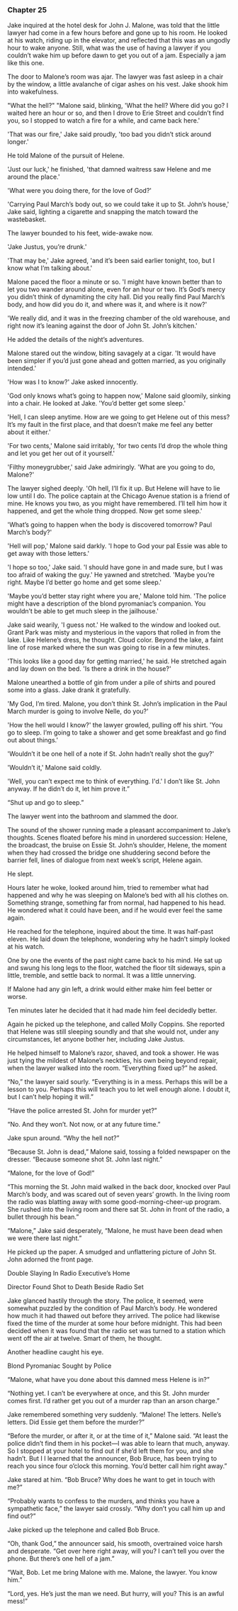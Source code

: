 ### Chapter 25

Jake inquired at the hotel desk for John J. Malone, was told that the little lawyer had come in a few hours before and gone up to his room. He looked at his watch, riding up in the elevator, and reflected that this was an ungodly hour to wake anyone. Still, what was the use of having a lawyer if you couldn’t wake him up before dawn to get you out of a jam. Especially a jam like this one.

The door to Malone’s room was ajar. The lawyer was fast asleep in a chair by the window, a little avalanche of cigar ashes on his vest. Jake shook him into wakefulness.

"What the hell?"
"Malone said, blinking, 'What the hell? Where did you go? I waited here an hour or so, and then I drove to Erie Street and couldn’t find you, so I stopped to watch a fire for a while, and came back here.'

'That was our fire,' Jake said proudly, 'too bad you didn’t stick around longer.'

He told Malone of the pursuit of Helene.

'Just our luck,' he finished, 'that damned waitress saw Helene and me around the place.'

'What were you doing there, for the love of God?'

'Carrying Paul March’s body out, so we could take it up to St. John’s house,' Jake said, lighting a cigarette and snapping the match toward the wastebasket.

The lawyer bounded to his feet, wide-awake now.

'Jake Justus, you’re drunk.'

'That may be,' Jake agreed, 'and it’s been said earlier tonight, too, but I know what I’m talking about.'

Malone paced the floor a minute or so. 'I might have known better than to let you two wander around alone, even for an hour or two. It’s God’s mercy you didn’t think of dynamiting the city hall. Did you really find Paul March’s body, and how did you do it, and where was it, and where is it now?'

'We really did, and it was in the freezing chamber of the old warehouse, and right now it’s leaning against the door of John St. John’s kitchen.'

He added the details of the night’s adventures.

Malone stared out the window, biting savagely at a cigar. 'It would have been simpler if you’d just gone ahead and gotten married, as you originally intended.'

'How was I to know?' Jake asked innocently.

'God only knows what’s going to happen now,' Malone said gloomily, sinking into a chair. He looked at Jake. 'You’d better get some sleep.'

'Hell, I can sleep anytime. How are we going to get Helene out of this mess? It’s my fault in the first place, and that doesn’t make me feel any better about it either.'

'For two cents,' Malone said irritably, 'for two cents I’d drop the whole thing and let you get her out of it yourself.'

'Filthy moneygrubber,' said Jake admiringly. 'What are you going to do, Malone?'

The lawyer sighed deeply. 'Oh hell, I’ll fix it up. But Helene will have to lie low until I do. The police captain at the Chicago Avenue station is a friend of mine. He knows you two, as you might have remembered. I’ll tell him how it happened, and get the whole thing dropped. Now get some sleep.'

'What’s going to happen when the body is discovered tomorrow? Paul March’s body?'

'Hell will pop,' Malone said darkly. 'I hope to God your pal Essie was able to get away with those letters.'

'I hope so too,' Jake said. 'I should have gone in and made sure, but I was too afraid of waking the guy.' He yawned and stretched. 'Maybe you’re right. Maybe I’d better go home and get some sleep.'

'Maybe you’d better stay right where you are,' Malone told him. 'The police might have a description of the blond pyromaniac’s companion. You wouldn’t be able to get much sleep in the jailhouse.'

Jake said wearily, 'I guess not.' He walked to the window and looked out. Grant Park was misty and mysterious in the vapors that rolled in from the lake. Like Helene’s dress, he thought. Cloud color. Beyond the lake, a faint line of rose marked where the sun was going to rise in a few minutes.

'This looks like a good day for getting married,' he said. He stretched again and lay down on the bed. 'Is there a drink in the house?'

Malone unearthed a bottle of gin from under a pile of shirts and poured some into a glass. Jake drank it gratefully.

'My God, I’m tired. Malone, you don’t think St. John’s implication in the Paul March murder is going to involve Nelle, do you?'

'How the hell would I know?' the lawyer growled, pulling off his shirt. 'You go to sleep. I’m going to take a shower and get some breakfast and go find out about things.'

'Wouldn’t it be one hell of a note if St. John hadn’t really shot the guy?'

'Wouldn’t it,' Malone said coldly.

'Well, you can’t expect me to think of everything. I'd.'
I don’t like St. John anyway. If he didn’t do it, let him prove it.”

“Shut up and go to sleep.”

The lawyer went into the bathroom and slammed the door.

The sound of the shower running made a pleasant accompaniment to Jake’s thoughts. Scenes floated before his mind in unordered succession: Helene, the broadcast, the bruise on Essie St. John’s shoulder, Helene, the moment when they had crossed the bridge one shuddering second before the barrier fell, lines of dialogue from next week’s script, Helene again.

He slept.

Hours later he woke, looked around him, tried to remember what had happened and why he was sleeping on Malone’s bed with all his clothes on. Something strange, something far from normal, had happened to his head. He wondered what it could have been, and if he would ever feel the same again.

He reached for the telephone, inquired about the time. It was half-past eleven. He laid down the telephone, wondering why he hadn’t simply looked at his watch.

One by one the events of the past night came back to his mind. He sat up and swung his long legs to the floor, watched the floor tilt sideways, spin a little, tremble, and settle back to normal. It was a little unnerving.

If Malone had any gin left, a drink would either make him feel better or worse.

Ten minutes later he decided that it had made him feel decidedly better.

Again he picked up the telephone, and called Molly Coppins. She reported that Helene was still sleeping soundly and that she would not, under any circumstances, let anyone bother her, including Jake Justus.

He helped himself to Malone’s razor, shaved, and took a shower. He was just tying the mildest of Malone’s neckties, his own being beyond repair, when the lawyer walked into the room. “Everything fixed up?” he asked.

“No,” the lawyer said sourly. “Everything is in a mess. Perhaps this will be a lesson to you. Perhaps this will teach you to let well enough alone. I doubt it, but I can’t help hoping it will.”

“Have the police arrested St. John for murder yet?”

“No. And they won’t. Not now, or at any future time.”

Jake spun around. “Why the hell not?”

“Because St. John is dead,” Malone said, tossing a folded newspaper on the dresser. “Because someone shot St. John last night.”

“Malone, for the love of God!”

“This morning the St. John maid walked in the back door, knocked over Paul March’s body, and was scared out of seven years’ growth. In the living room the radio was blatting away with some good-morning-cheer-up program. She rushed into the living room and there sat St. John in front of the radio, a bullet through his bean.”

“Malone,” Jake said desperately, “Malone, he must have been dead when we were there last night.”

He picked up the paper. A smudged and unflattering picture of John St. John adorned the front page.

Double Slaying In Radio Executive’s Home

Director Found Shot to Death Beside Radio Set

Jake glanced hastily through the story. The police, it seemed, were somewhat puzzled by the condition of Paul March’s body. He wondered how much it had thawed out before they arrived. The police had likewise fixed the time of the murder at some hour before midnight. This had been decided when it was found that the radio set was turned to a station which went off the air at twelve. Smart of them, he thought.

Another headline caught his eye.

Blond Pyromaniac Sought by Police

“Malone, what have you done about this damned mess Helene is in?”

“Nothing yet. I can’t be everywhere at once, and this St. John murder comes first. I’d rather get you out of a murder rap than an arson charge.”

Jake remembered something very suddenly. “Malone! The letters. Nelle’s letters. Did Essie get them before the murder?”

“Before the murder, or after it, or at the time of it,” Malone said. “At least the police didn’t find them in his pocket—I was able to learn that much, anyway. So I stopped at your hotel to find out if she’d left them for you, and she hadn’t. But I
I learned that the announcer, Bob Bruce, has been trying to reach you since four o’clock this morning. You’d better call him right away.”

Jake stared at him. “Bob Bruce? Why does he want to get in touch with me?”

“Probably wants to confess to the murders, and thinks you have a sympathetic face,” the lawyer said crossly. “Why don’t you call him up and find out?”

Jake picked up the telephone and called Bob Bruce.

“Oh, thank God,” the announcer said, his smooth, overtrained voice harsh and desperate. “Get over here right away, will you? I can’t tell you over the phone. But there’s one hell of a jam.”

“Wait, Bob. Let me bring Malone with me. Malone, the lawyer. You know him.”

“Lord, yes. He’s just the man we need. But hurry, will you? This is an awful mess!”

